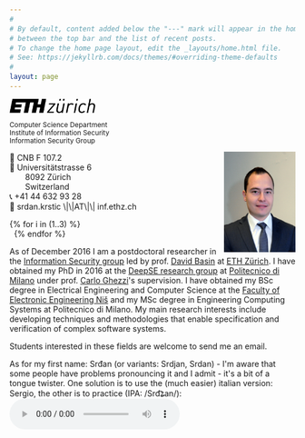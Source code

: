 ```yaml
---
#
# By default, content added below the "---" mark will appear in the home page
# between the top bar and the list of recent posts.
# To change the home page layout, edit the _layouts/home.html file.
# See: https://jekyllrb.com/docs/themes/#overriding-theme-defaults
#
layout: page 
---
```



<img src="/assets/images/logo-ethz.png" alt="ETHZ" width="30%"/>


<p style="font-size: calc(7px + .5vw)">
Computer Science Department <br/>
Institute of Information Security  <br/>
Information Security Group  <br/>
</p>

<img src="/assets/images/me.jpg" alt="Srdan Krstic" width="25%" style="float: right"/>

<p style="width: 80%">
🚪 CNB F 107.2 <br/>
📮 Universitätstrasse 6  <br/>
&nbsp;&nbsp;&nbsp;&nbsp;&nbsp;&nbsp; 8092 Zürich  <br/>
&nbsp;&nbsp;&nbsp;&nbsp;&nbsp;&nbsp; Switzerland  <br/> 
📞 +41 44 632 93 28  <br/>
📧 srdan.krstic \|\|AT\|\| inf.ethz.ch  <br/>
</p>

{% for i in (1..3) %}  
&nbsp; 
{% endfor %}

As of December 2016 I am a postdoctoral researcher in the [Information Security group](https://infsec.ethz.ch) led by prof. [David Basin](https://www.inf.ethz.ch/personal/basin/) at [ETH Zürich](https://ethz.ch/de.html). I have obtained my PhD in 2016 at the [DeepSE research group](http://deepse.dei.polimi.it/) at [Politecnico di Milano](https://www.polimi.it/) under prof. [Carlo Ghezzi](http://home.deib.polimi.it/ghezzi/)'s supervision. I have obtained my BSc degree in Electrical Engineering and Computer Science at the [Faculty of Electronic Engineering Niš](http://old.elfak.ni.ac.rs/en) and my MSc degree in Engineering Computing Systems at Politecnico di Milano. 
My main research interests include developing techniques and methodologies that enable specification and verification of complex software systems. 

Students interested in these fields are welcome to send me an email.

As for my first name: Srđan (or variants: Srdjan, Srdan) - I'm aware that some people have problems pronouncing it and I admit - it's a bit of a tongue twister. One solution is to use the (much easier) italian version: Sergio, the other is to practice (IPA: /Srd͡ʑan/): 
<audio controls="controls">
  <source src="/assets/audio/srdjan.ogg" type="audio/ogg">
  <source src="/assets/audio/srdjan.wav" type="audio/wav">
  <source src="/assets/audio/srdjan.mp3" type="audio/mpeg">
Your browser does not support the audio element.
</audio>